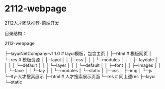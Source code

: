 # 2112-webpage
2112人才团队推荐-前端开发

目录结构：

2112-webpage

├─layuiNetCompany-v1.1.0        # layui模板，包含主页
│  ├─html                       # 模板网页
│  └─res                        # 模板资源
│      ├─layui
│      │  ├─css
│      │  │  └─modules
│      │  │      ├─laydate
│      │  │      │  └─default
│      │  │      └─layer
│      │  │          └─default
│      │  ├─font
│      │  ├─images
│      │  │  └─face
│      │  └─lay
│      │      └─modules
│      └─static
│          ├─css
│          ├─img
│          └─js
└─lty-人才搜索展示
    ├─html                      # 人才搜索展示页面
    └─res                       # 同上述res
        ├─layui
        └─static
